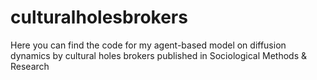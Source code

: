 # culturalholesbrokers
Here you can find the code for my agent-based model on diffusion dynamics by cultural holes brokers published in Sociological Methods  &amp; Research
